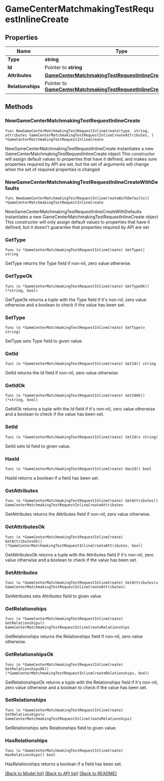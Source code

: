 # GameCenterMatchmakingTestRequestInlineCreate

## Properties

Name | Type | Description | Notes
------------ | ------------- | ------------- | -------------
**Type** | **string** |  | 
**Id** | Pointer to **string** |  | [optional] 
**Attributes** | [**GameCenterMatchmakingTestRequestInlineCreateAttributes**](GameCenterMatchmakingTestRequestInlineCreateAttributes.md) |  | 
**Relationships** | Pointer to [**GameCenterMatchmakingTestRequestInlineCreateRelationships**](GameCenterMatchmakingTestRequestInlineCreateRelationships.md) |  | [optional] 

## Methods

### NewGameCenterMatchmakingTestRequestInlineCreate

`func NewGameCenterMatchmakingTestRequestInlineCreate(type_ string, attributes GameCenterMatchmakingTestRequestInlineCreateAttributes, ) *GameCenterMatchmakingTestRequestInlineCreate`

NewGameCenterMatchmakingTestRequestInlineCreate instantiates a new GameCenterMatchmakingTestRequestInlineCreate object
This constructor will assign default values to properties that have it defined,
and makes sure properties required by API are set, but the set of arguments
will change when the set of required properties is changed

### NewGameCenterMatchmakingTestRequestInlineCreateWithDefaults

`func NewGameCenterMatchmakingTestRequestInlineCreateWithDefaults() *GameCenterMatchmakingTestRequestInlineCreate`

NewGameCenterMatchmakingTestRequestInlineCreateWithDefaults instantiates a new GameCenterMatchmakingTestRequestInlineCreate object
This constructor will only assign default values to properties that have it defined,
but it doesn't guarantee that properties required by API are set

### GetType

`func (o *GameCenterMatchmakingTestRequestInlineCreate) GetType() string`

GetType returns the Type field if non-nil, zero value otherwise.

### GetTypeOk

`func (o *GameCenterMatchmakingTestRequestInlineCreate) GetTypeOk() (*string, bool)`

GetTypeOk returns a tuple with the Type field if it's non-nil, zero value otherwise
and a boolean to check if the value has been set.

### SetType

`func (o *GameCenterMatchmakingTestRequestInlineCreate) SetType(v string)`

SetType sets Type field to given value.


### GetId

`func (o *GameCenterMatchmakingTestRequestInlineCreate) GetId() string`

GetId returns the Id field if non-nil, zero value otherwise.

### GetIdOk

`func (o *GameCenterMatchmakingTestRequestInlineCreate) GetIdOk() (*string, bool)`

GetIdOk returns a tuple with the Id field if it's non-nil, zero value otherwise
and a boolean to check if the value has been set.

### SetId

`func (o *GameCenterMatchmakingTestRequestInlineCreate) SetId(v string)`

SetId sets Id field to given value.

### HasId

`func (o *GameCenterMatchmakingTestRequestInlineCreate) HasId() bool`

HasId returns a boolean if a field has been set.

### GetAttributes

`func (o *GameCenterMatchmakingTestRequestInlineCreate) GetAttributes() GameCenterMatchmakingTestRequestInlineCreateAttributes`

GetAttributes returns the Attributes field if non-nil, zero value otherwise.

### GetAttributesOk

`func (o *GameCenterMatchmakingTestRequestInlineCreate) GetAttributesOk() (*GameCenterMatchmakingTestRequestInlineCreateAttributes, bool)`

GetAttributesOk returns a tuple with the Attributes field if it's non-nil, zero value otherwise
and a boolean to check if the value has been set.

### SetAttributes

`func (o *GameCenterMatchmakingTestRequestInlineCreate) SetAttributes(v GameCenterMatchmakingTestRequestInlineCreateAttributes)`

SetAttributes sets Attributes field to given value.


### GetRelationships

`func (o *GameCenterMatchmakingTestRequestInlineCreate) GetRelationships() GameCenterMatchmakingTestRequestInlineCreateRelationships`

GetRelationships returns the Relationships field if non-nil, zero value otherwise.

### GetRelationshipsOk

`func (o *GameCenterMatchmakingTestRequestInlineCreate) GetRelationshipsOk() (*GameCenterMatchmakingTestRequestInlineCreateRelationships, bool)`

GetRelationshipsOk returns a tuple with the Relationships field if it's non-nil, zero value otherwise
and a boolean to check if the value has been set.

### SetRelationships

`func (o *GameCenterMatchmakingTestRequestInlineCreate) SetRelationships(v GameCenterMatchmakingTestRequestInlineCreateRelationships)`

SetRelationships sets Relationships field to given value.

### HasRelationships

`func (o *GameCenterMatchmakingTestRequestInlineCreate) HasRelationships() bool`

HasRelationships returns a boolean if a field has been set.


[[Back to Model list]](../README.md#documentation-for-models) [[Back to API list]](../README.md#documentation-for-api-endpoints) [[Back to README]](../README.md)


